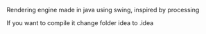 Rendering engine made in java using swing, inspired by processing

If you want to compile it change folder idea to .idea
